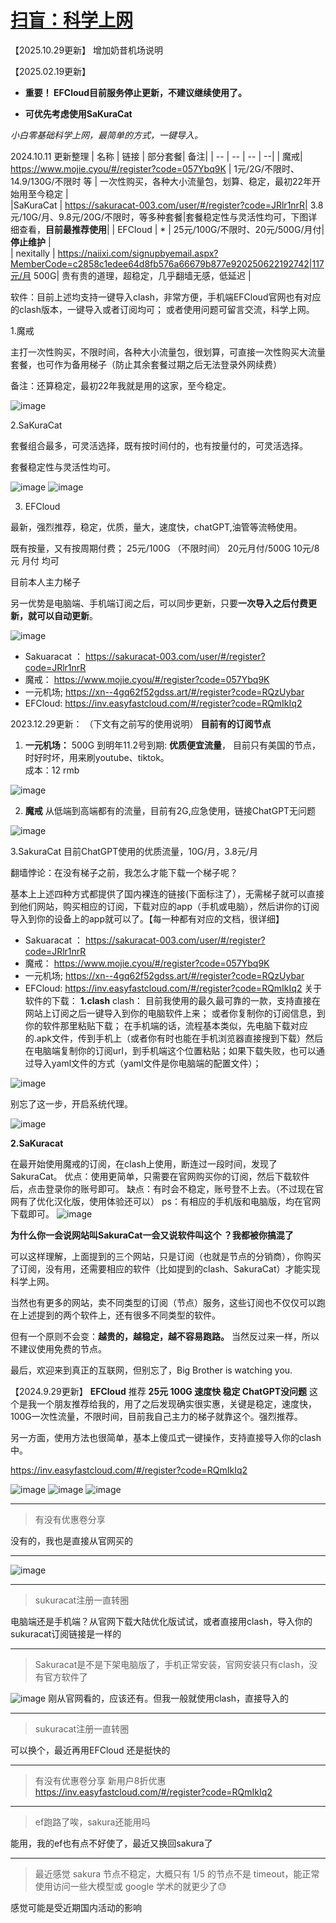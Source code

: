 # [扫盲：科学上网](https://github.com/QiYongchuan/MyGitBlog/issues/54)

【2025.10.29更新】
增加奶昔机场说明

【2025.02.19更新】



                     

- **重要！  EFCloud目前服务停止更新，不建议继续使用了。**

- **可优先考虑使用SaKuraCat**





_小白零基础科学上网，最简单的方式，一键导入。_

2024.10.11 更新整理
| 名称 | 链接 | 部分套餐| 备注|
| -- | -- | -- | --|
| 魔戒| https://www.mojie.cyou/#/register?code=057Ybq9K | 1元/2G/不限时、14.9/130G/不限时 等 | 一次性购买，各种大小流量包，划算、稳定，最初22年开始用至今稳定 |   
|SaKuraCat | https://sakuracat-003.com/user/#/register?code=JRlr1nrR| 3.8元/10G/月、9.8元/20G/不限时，等多种套餐|套餐稳定性与灵活性均可，下图详细查看，**目前最推荐使用**|
| EFCloud | * | 25元/100G/不限时、20元/500G/月付|**停止维护** |  
| nexitally | https://naiixi.com/signupbyemail.aspx?MemberCode=c2858c1edee64d8fb576a66679b877e920250622192742|117元/月  500G| 贵有贵的道理，超稳定，几乎翻墙无感，低延迟 |

软件：目前上述均支持一键导入clash，非常方便，手机端EFCloud官网也有对应的clash版本，一键导入或者订阅均可；
或者使用问题可留言交流，科学上网。





1.魔戒

主打一次性购买，不限时间，各种大小流量包，很划算，可直接一次性购买大流量套餐，也可作为备用梯子（防止其余套餐过期之后无法登录外网续费）

备注：还算稳定，最初22年我就是用的这家，至今稳定。   

![image](https://github.com/user-attachments/assets/212cd4de-0018-4e53-88ef-55d16b4e01e1)


2.SaKuraCat

套餐组合最多，可灵活选择，既有按时间付的，也有按量付的，可灵活选择。

套餐稳定性与灵活性均可。

![image](https://github.com/user-attachments/assets/8310c055-b18d-4b22-aeb1-d9922669d3b4)
![image](https://github.com/user-attachments/assets/7f45815e-4c63-466c-a610-e31b34e2cbd8)


3. EFCloud

最新，强烈推荐，稳定，优质，量大，速度快，chatGPT,油管等流畅使用。

既有按量，又有按周期付费；  25元/100G （不限时间）  20元月付/500G   10元/8元  月付 均可

目前本人主力梯子

另一优势是电脑端、手机端订阅之后，可以同步更新，只要**一次导入之后付费更新，就可以自动更新**。

![image](https://github.com/user-attachments/assets/c4fe6e00-e3bf-4819-bf7d-906e33b8a6f3)

*  Sakuaracat ： https://sakuracat-003.com/user/#/register?code=JRlr1nrR
* 魔戒： https://www.mojie.cyou/#/register?code=057Ybq9K
* 一元机场; https://xn--4gq62f52gdss.art/#/register?code=RQzUybar
* EFCloud: https://inv.easyfastcloud.com/#/register?code=RQmIkIq2




2023.12.29更新：
（下文有之前写的使用说明）
**目前有的订阅节点**

1. **一元机场：** 500G 到明年11.2号到期:
**优质便宜流量**，
目前只有美国的节点，时好时坏，用来刷youtube、tiktok。  
成本：12 rmb


![image](https://github.com/QiYongchuan/MyGitBlog/assets/105039020/707dac7a-acd3-4cb1-8925-6ef02364aa63)


2. **魔戒** 
从低端到高端都有的流量，目前有2G,应急使用，链接ChatGPT无问题

![image](https://github.com/QiYongchuan/MyGitBlog/assets/105039020/e3a533d5-a71f-4f2d-bae0-e9cb2a71e621)

3.SakuraCat
目前ChatGPT使用的优质流量，10G/月，3.8元/月

翻墙悖论：在没有梯子之前，我怎么才能下载一个梯子呢？

基本上上述四种方式都提供了国内裸连的链接(下面标注了），无需梯子就可以直接到他们网站，购买相应的订阅，下载对应的app（手机或电脑），然后讲你的订阅导入到你的设备上的app就可以了。【每一种都有对应的文档，很详细】

*  Sakuaracat ： https://sakuracat-003.com/user/#/register?code=JRlr1nrR
* 魔戒： https://www.mojie.cyou/#/register?code=057Ybq9K
* 一元机场; https://xn--4gq62f52gdss.art/#/register?code=RQzUybar
* EFCloud: https://inv.easyfastcloud.com/#/register?code=RQmIkIq2
关于软件的下载：
**1.clash**
clash： 目前我使用的最久最可靠的一款，支持直接在网站上订阅之后一键导入到你的电脑软件上来；
或者你复制你的订阅信息，到你的软件那里粘贴下载；
在手机端的话，流程基本类似，先电脑下载对应的.apk文件，传到手机上（或者你有时也能在手机浏览器直接搜到下载）然后在电脑端复制你的订阅url，到手机端这个位置粘贴；如果下载失败，也可以通过导入yaml文件的方式（yaml文件是你电脑端的配置文件）；



![image](https://github.com/QiYongchuan/MyGitBlog/assets/105039020/57eb1059-5343-46d9-8dc4-45fe25324bba)

别忘了这一步，开启系统代理。

![image](https://github.com/QiYongchuan/MyGitBlog/assets/105039020/d96cec66-81f4-45b5-bc23-c06abec29996)



**2.SaKuracat**

在最开始使用魔戒的订阅，在clash上使用，断连过一段时间，发现了SakuraCat。
优点：使用更简单，只需要在官网购买你的订阅，然后下载软件后，点击登录你的账号即可。
缺点：有时会不稳定，账号登不上去。（不过现在官网有了优化汉化版，使用体验还可以）
ps：有相应的手机版和电脑版，均在官网下载即可。
![image](https://github.com/QiYongchuan/MyGitBlog/assets/105039020/29318e75-de4d-4bfd-9aad-636d68d70596)



**为什么你一会说网站叫SakuraCat一会又说软件叫这个 ？我都被你搞混了**

可以这样理解，上面提到的三个网站，只是订阅（也就是节点的分销商），你购买了订阅，没有用，还需要相应的软件（比如提到的clash、SakuraCat）才能实现科学上网。

当然也有更多的网站，卖不同类型的订阅（节点）服务，这些订阅也不仅仅可以跑在上述提到的两个软件上，还有很多不同类型的软件。

但有一个原则不会变：**越贵的，越稳定，越不容易跑路。**
当然反过来一样，所以不建议使用免费的节点。

最后，欢迎来到真正的互联网，但别忘了，Big Brother is watching you.


【2024.9.29更新】
**EFCloud** 
推荐
**25元 100G  速度快 稳定 ChatGPT没问题**
这个是我一个朋友推荐给我的，用了之后发现确实很实惠，关键是稳定，速度快，100G一次性流量，不限时间，目前我自己主力的梯子就靠这个。强烈推荐。

另一方面，使用方法也很简单，基本上傻瓜式一键操作，支持直接导入你的clash中。

https://inv.easyfastcloud.com/#/register?code=RQmIkIq2

![image](https://github.com/user-attachments/assets/ab1ae21c-acc1-4074-8a74-128f8fd00b8d)
![image](https://github.com/user-attachments/assets/2624b61d-917f-4ed0-bc1d-24056fa4f62f)
![image](https://github.com/user-attachments/assets/ebc2debc-2c34-450b-8487-83ca3b6f4fd7)




---

> 有没有优惠卷分享

没有的，我也是直接从官网买的

---



![image](https://github.com/QiYongchuan/MyGitBlog/assets/105039020/4aeef963-f9b5-429f-bc2f-b9f78777cf0c)

---

> sukuracat注册一直转圈

电脑端还是手机端？从官网下载大陆优化版试试，或者直接用clash，导入你的sukuracat订阅链接是一样的

---

> Sakuracat是不是下架电脑版了，手机正常安装，官网安装只有clash，没有官方软件了

![image](https://github.com/user-attachments/assets/7a65b95f-1176-4830-a243-8e0bfa9a2a40)
刚从官网看的，应该还有。但我一般就使用clash，直接导入的

---

> sukuracat注册一直转圈

可以换个，最近再用EFCloud 还是挺快的

---

> 有没有优惠卷分享
新用户8折优惠
https://inv.easyfastcloud.com/#/register?code=RQmIkIq2

---

> ef跑路了唉，sakura还能用吗

能用，我的ef也有点不好使了，最近又换回sakura了

---

> 最近感觉 sakura 节点不稳定，大概只有 1/5 的节点不是 timeout，能正常使用访问一些大模型或 google 学术的就更少了😓

感觉可能是受近期国内活动的影响